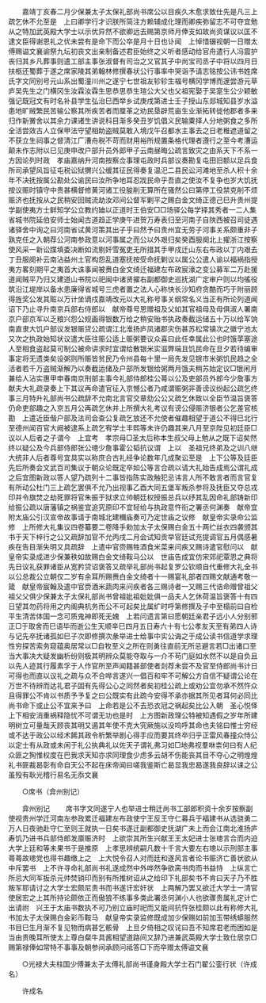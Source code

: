 <!-- { "loadSidebar": true } -->
　　嘉靖丁亥春二月少保兼太子太保礼部尚书席公以目疾久木愈求致仕先是凡三上疏乞休不允至是　上曰卿学行才识朕所简注方赖辅成化理而卿疾弥留志不可夺宜勉从之特加武英殿大学士以示优异然不欲卿远去赐第京师月俸支如故尚资谋议以匡不逮文臣得谢恩礼之优未尝有是命下而公卒是月十日也讣闻　上悼惜辍视朝一日赠太傅赐谥文襄谕祭九坛初丧文出亲制备述君臣始终之义听者感动给官舟遣行人冯震护丧归其乡凡葬事则遣工部主事张淑督有司治之又官其子中尚宝司丞子中将以四月日扶柩还蜀葬于遂之席家陵其弟翰林修撰春状公行事率中哭诣予请志铭按公讳书姓席氏字文同别号元山系出蜀潼川州之遂宁七世祖友轸轸生福号横冈学博而邃尝游元草庐吴先生之门横冈生汝霖汝霖生思恭思恭生瑄公大父也父祖宪娶于吴寔生公少颖敏强记既冠文有时名补县学生弘治巳西举乡试庚戌第进士壬子授山东郯城知县岁水溢患地旷贼繁民苦输公察其所疾苦者而厘革之劝民垦辟荒亩生业渐拓转徙他郡者多来归作新黉舍以其余力课诸生讲说科目渐多癸丑岁饥倡义民输粟择人分地粥食之多所全活尝效古人立保甲法守望相助盗贼莫敢入境戊午召都水主事去之日老稚遮道留之不获立生祠事之督清江厂漕舟税不苛而财用裕所规置条格代理者遵行之至今考漕运颠未作志附以巳见庚申改户部升员外郎甲子云南昼晦公疏言致灾之由系天下不系一方因论列时政　孝庙嘉纳升河南按察佥事理屯政时兵部议奏勘复屯田旧额以足兵食所司承望风旨征屯税讼狱猬兴公缓其征民得奏复温汜二县民讼河滩地至杀人积十余年不决抚按属公勘处公谕民曰汝所争地耳忍戕民命乎吾直之使汝不复争也岁大饥抚按议赈时镇守中贵甚横督修黄河诸工役朘削无算所在骚然公曰第停工役禁克削不烦赈济也抚按从之民稍安回贼流劫汝邓间公督军剿平之赐白金文绮正德己巳升贵州提学副使夷方士鲜知学公立教约廸以正道时王伯安□□场驿公每学择其秀者一二人集省城书院延伯安师士始闻古道趋正学庚午进贺万寿表归至河南子自陜西被召司徒遇诸驿舍中询之曰河南省试黄河策其出子乎曰然予曰贵州宜无劳子河事关系颇重非子孰克任之入朝荐公河南参政意以河事属之而公以外艰归矣癸酉服阕北上擢浙江按察使风采一新讼牒填委决断如流剔奸雪冤吏无所措其手甲戌迁山东右布政以丁内艰去丁丑服阕补云南沾益州土官构怨乱道塞抚按受命抚剿议以属公公遣人谕以福祸指授夷方畧刻期平之夷首大诛事闻被赉白金文绮迁福建左布政宸濠之变公募军二万赴援道闻贼平乃归又建道山书院以祀闽中诸贤擢右副都御史巡抚湖广定审户则以均徭役筑沿江堤岸以备水患廉得省城号三虎者置之法人心称快长沙知府贪酷而巧于附丽顾得旌奖公发其赃以万计坐谪戍嘉靖改元以大礼称号事关纲常名义当正有所论列道闻诏下乃止寻升南京兵部右侍郎以　献帝尊号恩赠祖及父如其官祖母及母俱淑人署南京户部京军以乏粮兴怨公规画得银数万给之稍安贻书执政奏截运储五十万以给军饷南直隶大饥户部议发银赈贷公疏谓江北淮扬庐凤诸郡灾伤甚苏松常镇次之徽宁池太又次之执政始知状议遣大臣往赈公适上赈粥要议众喜曰此任幸属此公也时饿莩塞途人至相食盗起莫可制公被命讲求时宜谓给散银米实滋弊端且饥民命在旦夕若待编审事定将无遗类矣设粥则所赈皆贫民乃令州县每十里一局先发见银市米粥饥民趋之全活者若千万盗贼渐解乃以奏截运储及户部所发银给粥两月饿夫稍苏始定议□银闲月兼给人沾实惠甲申春南京刑部主事今礼部侍郎桂公蕚以公及吏部员外郎今少詹事方献夫大礼疏录奏上下其议再命遣官征入京憾公者乃咸谓赈粥非善谤议纷起公疏乞终事三月特升礼部尚书公疏辞不允南北言官交章劾公公又疏乞休致以全臣节温旨褒答仍命吏部趣之入京五月公再疏乞休并上所撰大礼考议有谤公侵赈济银者公乞差官核勘　上遣近臣偕户部及法司会查公复疏乞放还不允使者催趣相望于道公不得巳北行至德州闻百官大阙被逮系上疏乞宥学士丰熙等未许仍趣其来八月至京陛见初廷臣□议以人后者之子谓今　上宜考　孝宗母□圣太后称本生叔父母上勉从之既下诏矣然终以疑公及今兵部侍郎张公璁少詹事霍公韬抗议谓　上以　圣祖兄终弟及之训八继大统非人后者尊号宜具实以称庶合古礼经争论数年几成聚讼至是　上下公等及廷臣先后所奏会文武百司集议于朝众论既定卒如公等言合疏以请大礼始告成焉公谓礼成之后宜图新政以答人望乃疏列十二事皆指陈实政触犯忌讳言人所不敢言者而言官复有所动公杜门三上疏乞罢俱不允乃出视事乙酉大同五堡军叛杀参将及抚臣又夺总戎印并令旗焚之劫死罪将官朱振于狱求立帅朝廷权授振总兵以纾其乱因命礼部铸新印给振公疏以唐藩镇之祸鉴宜追究原印不宜轻给与执政意忤衔之署丞何渊奏　献帝宜附太庙公引汉宣帝故事请于南城北建穪庙奏可乃定世庙之议修　献皇帝实录命公监修　上所修大礼集议四卷纂要二卷降手勑加太子太保赐白金五十两纻丝衣四袭颁其书于天下梓行之公又疏辞加官不允丙戌二月会试知贡举官廷试充提调官五月偶感暑疾在告目渐失明又具疏辞　上遣中官赍赐牲酒食米菜来问疾又赐诗遣官慰问以　献皇帝实录成进少保兼秩如故赐白金文绮鞍马公以　世庙告成宜仿宋郊祀覃恩之典将先日议礼获罪诸臣从宽矜贷诏褒答又疏举礼部尚书起复罗公钦顺自代重修大礼全书以公总裁公立朝仅二岁有余耳所赐赉白金文绮者十一赐宴礼部者四赐文献通考敬一箴　献皇帝宸翰及遣中官赍酒米蔬肉来问疾者各三赐诗者一又赐三代诰命赠曾祖父祖父父俱少保兼太子太保礼部尚书曾祖妣祖妣妣俱一品夫人乞休荷温旨褒答十有四日望其勿药将用之内阁典机务而公不可起矣比属纩时呼第修撰及子中至榻前曰自检平生清苦体国一念可质鬼神即死无媿　上若问遗言第曰愿朝廷亲君子远小人分别邪正□于取舍而巳语毕而逝公生天顺辛巳四月五日寿六十有七公孝友天至有弟四人诗与记先卒抚诸孤如巳子次即修撰次彖举进士给事中实公诲之于成公读书信道学求理性穷探苦索务窥蕴奥居常以□自牧至义之所在则勇往直前无所忌避言若□出诸口至当大事决大疑发幽析纷则极其明辨众莫能夺取与一介不苟门庭如水然不以是自负且以先人迹其行履素孚于人作官所至声闻籍甚部使者剡荐未尝不及官至侍郎尚书计日可得也而直以议礼之疏与众不合哗言遂兴一倡百和牢不可解公方自信不疑谓公论在万世不待辨而达礼君子固有先得公心之同然者矣初桂公疏上或劝公宜勿承不然忤众且得罪公不肯以书质予予复之曰公既实有此疏今安得不承亦据其所见者耳何必同比尚书命下或止公不宜来予曰　上命若是公不去恐衣冠之祸起矣比公入朝　圣心悦怿上下相安消重祸释隐忧不可谓无功也是时　上方图新政理公特被知遇假之岁年所建明树立可量哉天顾丧其明又遏其年使不克大究厥施以没呜呼其命也夫铭曰惟士穷经或不达于政公以经术餙其政令析繁举剧心得手应而要其终卒归乎正雷风春撞众恃公以定士有从政或未闲于礼公执典礼以佐天子谓礼弗习如□地弗视羣咻柰何曰有人纪众匪之狥惟权度在巴我求天知亦求同理食少虑多云胡不伤能丧其目不夺心之明煌煌礼书匪裁曷彰有命自天公不起在床帝闻曰嗟我鉴斯亡曷显我忠曷遂我良辞以诔之公虽殁有耿光稽行易名无忝文襄 

　　○席书（弇州别记） 

　　弇州别记 
　　席书字文同遂宁人也举进士稍迁尚书工部郎积资十余岁按察副使视贵州学迁河南左参政累迁福建左布政使宁王反王守仁募兵于福建书从选骁勇二万人日夜驰赴守仁至则王就执一日矣书遂迁副都御史抚湖广未上而会江南北淮扬庐寿饥乃进书兵部侍郎发廪赈济时　上欲崇其所生兴献王王太妃进士张璁言合而内迫大学上廷和等未果书于是推原　上孝思辨统嗣凡数十千言大要左右璁以示刑部主事蕚蕚故璁党也得书趣缴上之　上大悦令召人对而廷和遂风言者论书赈济亡善状欲从中斥罢书　上不许寻命礼部尚书礼遂成然中外哗然争欲脔书肉而书益恃　上纵言亡所忌大同军扳杀元帅焚销印而别有所推树诏从之给印下礼部矣书不肯曰天子乃不胜叛军耶请讨之大学士宏颇尼责书而书遂讦宏奸状　上两解乃罢又欲迁大学士一清官使居宏之上其所持论颇依正而傲狼不练事多类此署丞何渊小人也欲骤贵属礼定计亡出请祔　兴王于太庙书数执不可乃别立庙时祀而又能间抗忤张桂颇以此有称修大礼书加太子太保赐白金彩币鞍马　献皇帝实录监修既成加少保赐如前加玉带绣蟒服然书目巳生月渐不复见物而病甚乞骸骨　上旦夕倚相之叹诧曰吾不知席君老而困如是当由贵晚耳所使太上尊白粲牛具酱相望道路间又辞乃进兼武英殿大学士致仕居京□赐第禄俸如常特不事事及朝参间承顾问祗答□下而卒赠太傅谥文襄 

　　○光禄大夫柱国少傅兼太子太傅礼部尚书谨身殿大学士石门翟公銮行状（许成名） 

　　许成名 

